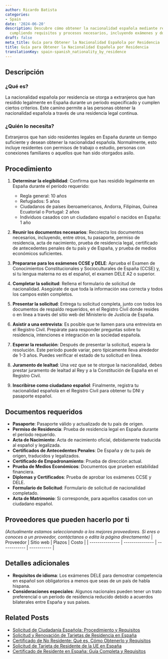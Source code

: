 ```yaml
---
author: Ricardo Batista
categories:
- Spain
date: '2024-06-20'
description: Descubre cómo obtener la nacionalidad española mediante residencia legal,
  cumpliendo requisitos y procesos necesarios, incluyendo exámenes y documentos.
draft: false
meta_title: Guía para Obtener la Nacionalidad Española por Residencia
title: Guía para Obtener la Nacionalidad Española por Residencia
translationKey: spain-spanish_nationality_by_residence
---
```



## Descripción
### ¿Qué es?
La nacionalidad española por residencia se otorga a extranjeros que han residido legalmente en España durante un período especificado y cumplen ciertos criterios. Este camino permite a las personas obtener la nacionalidad española a través de una residencia legal continua.

### ¿Quién lo necesita?
Extranjeros que han sido residentes legales en España durante un tiempo suficiente y desean obtener la nacionalidad española. Normalmente, esto incluye residentes con permisos de trabajo o estudio, personas con conexiones familiares o aquellos que han sido otorgados asilo.

## Procedimiento
1. **Determinar la elegibilidad**: Confirma que has residido legalmente en España durante el período requerido:
   - Regla general: 10 años
   - Refugiados: 5 años
   - Ciudadanos de países iberoamericanos, Andorra, Filipinas, Guinea Ecuatorial o Portugal: 2 años
   - Individuos casados con un ciudadano español o nacidos en España: 1 año

2. **Reunir los documentos necesarios**: Recolecta los documentos necesarios, incluyendo, entre otros, tu pasaporte, permiso de residencia, acta de nacimiento, prueba de residencia legal, certificado de antecedentes penales de tu país y de España, y prueba de medios económicos suficientes.

3. **Prepararse para los exámenes CCSE y DELE**: Aprueba el Examen de Conocimientos Constitucionales y Socioculturales de España (CCSE) y, si tu lengua materna no es el español, el examen DELE A2 o superior.

4. **Completar la solicitud**: Rellena el formulario de solicitud de nacionalidad. Asegúrate de que toda la información sea correcta y todos los campos estén completos.

5. **Presentar la solicitud**: Entrega tu solicitud completa, junto con todos los documentos de respaldo requeridos, en el Registro Civil donde resides o en línea a través del sitio web del Ministerio de Justicia de España.

6. **Asistir a una entrevista**: Es posible que te llamen para una entrevista en el Registro Civil. Prepárate para responder preguntas sobre tu residencia, intenciones e integración en la sociedad española.

7. **Esperar la resolución**: Después de presentar la solicitud, espera la resolución. Este período puede variar, pero típicamente lleva alrededor de 1-3 años. Puedes verificar el estado de tu solicitud en línea.

8. **Juramento de lealtad**: Una vez que se te otorgue la nacionalidad, debes prestar juramento de lealtad al Rey y a la Constitución de España en el Registro Civil.

9. **Inscribirse como ciudadano español**: Finalmente, registra tu nacionalidad española en el Registro Civil para obtener tu DNI y pasaporte español.

## Documentos requeridos
- **Pasaporte**: Pasaporte válido y actualizado de tu país de origen.
- **Permiso de Residencia**: Prueba de residencia legal en España durante el período requerido.
- **Acta de Nacimiento**: Acta de nacimiento oficial, debidamente traducida al español y legalizada.
- **Certificados de Antecedentes Penales**: De España y de tu país de origen, traducidos y legalizados.
- **Certificado de Empadronamiento**: Prueba de dirección actual.
- **Prueba de Medios Económicos**: Documentos que prueben estabilidad financiera.
- **Diplomas y Certificados**: Prueba de aprobar los exámenes CCSE y DELE.
- **Formulario de Solicitud**: Formulario de solicitud de nacionalidad completado.
- **Acta de Matrimonio**: Si corresponde, para aquellos casados con un ciudadano español.

## Proveedores que pueden hacerlo por ti
_(Actualmente estamos seleccionando a los mejores proveedores. Si eres o conoces a un proveedor, contáctanos o edita la página directamente)_
| Proveedor       |     Sitio web    |    Plazos    |     Costo    |
| --------------- | --------------- | ------------ | ----------- |

## Detalles adicionales
- **Requisitos de idioma**: Los exámenes DELE para demostrar competencia en español son obligatorios a menos que seas de un país de habla hispana.
- **Consideraciones especiales**: Algunos nacionales pueden tener un trato preferencial o un período de residencia reducido debido a acuerdos bilaterales entre España y sus países.


## Related Posts

- [Solicitud de Ciudadanía Española: Procedimiento y Requisitos](https://tramitit.com/es/guides/spain/solicitud_de_nacionalidad/)
- [Solicitud y Renovación de Tarjetas de Residencia en España](https://tramitit.com/es/guides/spain/tarjeta_inicial_o_renovación_residencia_o_residencia_y_trabajo/)
- [Certificado de No Residente: Qué es, Cómo Obtenerlo y Requisitos](https://tramitit.com/es/guides/spain/certificado_de_no_residente/)
- [Solicitud de Tarjeta de Residente de la UE en España](https://tramitit.com/es/guides/spain/solicitud_de_tarjeta_de_residente_comunitario/)
- [Certificado de Residente en España: Guía Completa y Requisitos](https://tramitit.com/es/guides/spain/certificado_de_residente/)